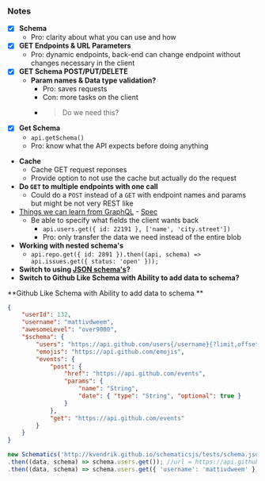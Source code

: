 ### Notes
* [x] **Schema**
    * Pro: clarity about what you can use and how
* [x] **GET Endpoints & URL Parameters**
    * Pro: dynamic endpoints, back-end can change endpoint without changes necessary in the client
* [x] **GET Schema POST/PUT/DELETE**
    * **Param names & Data type validation?**
        * Pro: saves requests
        * Con: more tasks on the client
        * > Do we need this?
* [x] **Get Schema**
    * `api.getSchema()`
    * Pro: know what the API expects before doing anything
* **Cache**
    * Cache GET request reponses
    * Provide option to not use the cache but actually do the request
* **Do `GET` to multiple endpoints with one call**
    * Could do a `POST` instead of a `GET` with endpoint names and params but might be not very REST like 
*  [Things we can learn from GraphQL](http://graphql.org/) - [Spec](http://facebook.github.io/graphql/)
    * Be able to specify what fields the client wants back
        * `api.users.get({ id: 22191 }, ['name', 'city.street'])`
        * Pro: only transfer the data we need instead of the entire blob
* **Working with nested schema's**
    * `api.repo.get({ id: 2891 }).then((api, schema) => api.issues.get({ status: 'open' }));`
* **Switch to using [JSON schema's](http://json-schema.org/examples.html)?**
* **Switch to Github Like Schema with Ability to add data to schema?**

**Github Like Schema with Ability to add data to schema **
```json
{
    "userId": 132,
    "username": "mattivdweem",
    "awesomeLevel": "over9000",
    "$schema": {
        "users": "https://api.github.com/users{/username}{?limit,offset}",
        "emojis": "https://api.github.com/emojis",
        "events": {
            "post": {
                "href": "https://api.github.com/events",
                "params": {
                    "name": "String",
                    "date": { "type": "String", "optional": true }
                }
            },
            "get": "https://api.github.com/events"
        }
    }
}
```
```javascript
new Schematics('http://kvendrik.github.io/schematicsjs/tests/schema.json', httpMethod)
.then((data, schema) => schema.users.get()); //url = https://api.github.com/users
.then((data, schema) => schema.users.get({ 'username': 'mattivdweem' })); //url = https://api.github.com/users/mattivdweem
```

